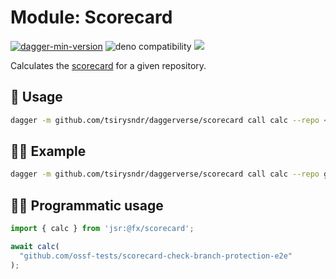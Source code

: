 # Module: Scorecard

[![dagger-min-version](https://shield.fluentci.io/dagger/v0.11.7)](https://dagger.io)
![deno compatibility](https://shield.deno.dev/deno/^1.41)
[![](https://jsr.io/badges/@fx/scorecard)](https://jsr.io/@fx/scorecard)

Calculates the [scorecard](https://github.com/ossf/scorecard) for a given repository.

## 🚀 Usage

```sh
dagger -m github.com/tsirysndr/daggerverse/scorecard call calc --repo <repository>
```

## 🧑‍🔬 Example

```sh
dagger -m github.com/tsirysndr/daggerverse/scorecard call calc --repo github.com/ossf-tests/scorecard-check-branch-protection-e2e
```

## 🧑‍💻 Programmatic usage

```typescript
import { calc } from 'jsr:@fx/scorecard';

await calc(
  "github.com/ossf-tests/scorecard-check-branch-protection-e2e"
);
```
